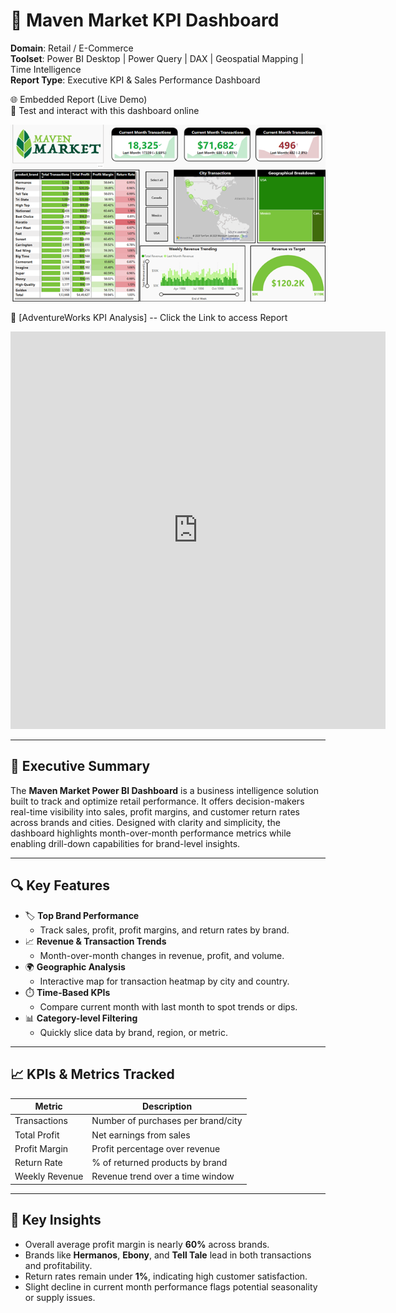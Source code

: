 # 🛒 Maven Market KPI Dashboard


**Domain**: Retail / E-Commerce  
**Toolset**: Power BI Desktop | Power Query | DAX | Geospatial Mapping | Time Intelligence  
**Report Type**: Executive KPI & Sales Performance Dashboard


🌐 Embedded Report (Live Demo)  
🧪 Test and interact with this dashboard online  
   
![AdventureWorks Dashboard](Screenshots/Dashboard.png)  


🔗 [AdventureWorks KPI Analysis] -- Click the Link to access Report  
<iframe title="MavenMarket_Report_Analysis" width="600" height="636" src="https://app.powerbi.com/view?r=eyJrIjoiZjgwMmNlMjItNGI4Zi00NzVkLWFjNGMtODBmMGUxODM5ZWIzIiwidCI6IjI4OTI5MmNiLTQwNTctNGY0YS1iMWIyLWRiYzU4NjY3OGViNSJ9" frameborder="0" allowFullScreen="true"></iframe>



---

## 📘 Executive Summary

The **Maven Market Power BI Dashboard** is a business intelligence solution built to track and optimize retail performance. It offers decision-makers real-time visibility into sales, profit margins, and customer return rates across brands and cities. Designed with clarity and simplicity, the dashboard highlights month-over-month performance metrics while enabling drill-down capabilities for brand-level insights.

---

## 🔍 Key Features

- 🏷️ **Top Brand Performance**  
  - Track sales, profit, profit margins, and return rates by brand.
- 📈 **Revenue & Transaction Trends**  
  - Month-over-month changes in revenue, profit, and volume.
- 🌍 **Geographic Analysis**  
  - Interactive map for transaction heatmap by city and country.
- ⏱️ **Time-Based KPIs**  
  - Compare current month with last month to spot trends or dips.
- 📊 **Category-level Filtering**  
  - Quickly slice data by brand, region, or metric.

---

## 📈 KPIs & Metrics Tracked

| Metric         | Description                                      |
|----------------|--------------------------------------------------|
| Transactions   | Number of purchases per brand/city               |
| Total Profit   | Net earnings from sales                          |
| Profit Margin  | Profit percentage over revenue                   |
| Return Rate    | % of returned products by brand                  |
| Weekly Revenue | Revenue trend over a time window                 |

---

## 🧠 Key Insights

- Overall average profit margin is nearly **60%** across brands.
- Brands like **Hermanos**, **Ebony**, and **Tell Tale** lead in both transactions and profitability.
- Return rates remain under **1%**, indicating high customer satisfaction.
- Slight decline in current month performance flags potential seasonality or supply issues.
